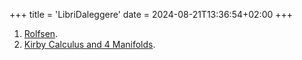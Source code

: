 +++
title = 'LibriDaleggere'
date = 2024-08-21T13:36:54+02:00
+++

1. [Rolfsen](https://abesm.github.io/SMC/posts/rolfsen/).
2. [Kirby Calculus and 4 Manifolds](https://abesm.github.io/SMC/posts/gompf-stipsciz/).